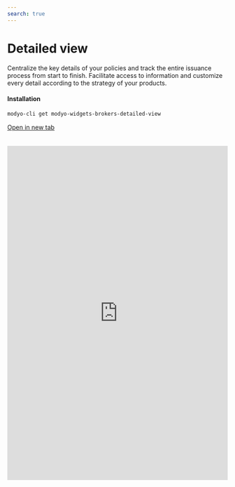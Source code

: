 ```yaml
---
search: true
---
```


# Detailed view

Centralize the key details of your policies and track the entire issuance process from start to finish. Facilitate access to information and customize every detail according to the strategy of your products.

#### Installation

```bash
modyo-cli get modyo-widgets-brokers-detailed-view
```

[Open in new tab](https://widgets.modyo.com/insurance/broker/detailed-view)

<iframe id="widgetFrame" src="https://widgets.modyo.com/insurance/broker/detailed-view" width="100%" frameBorder="0" style="min-height:762px;overflow:auto;margin-top:20px;"/>

| Description   | Investor Profile Survey                                                                                                                                                                                                                                |
|-----------------|--------------------------------------------------------------------------------------------------------------------------------------------------------------------------------------------------------------------------------------------|
| Summary         | The summary makes it easy to review policies, showing relevant data to your agents regardless of policy status. Use this section to notify agents about important dates or changes in policy status.               |
| Conditions     | Customize this module to present the policy coverage and deductibles in case of claims. Make it easy for your agents to identify the minimum requirements or configure this module to set up activations. |
| Premiums Table | Configure the premiums paid in the policy according to your business strategy or make it easier for your agents to manage premium increases according to your own rules.                                                                       |
| History       | Generate an audit trail of policy movements so that both intermediaries and your operating team can view or manage endorsements, resignations, or PDF submissions of each movement.                           |
| Download        | Group all policy clauses in PDF format and download them or send them by email. You can add legal or business information as well according to your needs.                                                        |
| Send for signature  | Speed up the policy payments by directly sending documents to be signed for payment approval. Save time and optimize processes for more efficient issuance.                                                                    |

